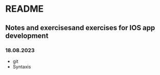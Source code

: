 # README

## Notes and exercisesand exercises  for IOS app development

### 18.08.2023
- git
- Syntaxis 

